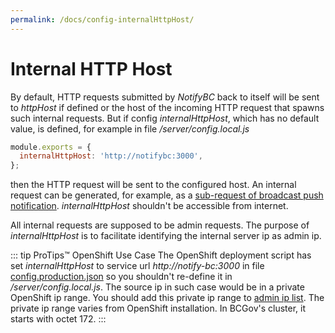 ```yaml
---
permalink: /docs/config-internalHttpHost/
---
```


# Internal HTTP Host

By default, HTTP requests submitted by _NotifyBC_ back to itself will be sent to _httpHost_ if defined or the host of the incoming HTTP request that spawns such internal requests. But if config _internalHttpHost_, which has no default value, is defined, for example in file _/server/config.local.js_

```js
module.exports = {
  internalHttpHost: 'http://notifybc:3000',
};
```

then the HTTP request will be sent to the configured host. An internal request can be generated, for example, as a [sub-request of broadcast push notification](../config-notification/#broadcast-push-notification-task-concurrency). _internalHttpHost_ shouldn't be accessible from internet.

All internal requests are supposed to be admin requests. The purpose of _internalHttpHost_ is to facilitate identifying the internal server ip as admin ip.

::: tip ProTips™ OpenShift Use Case
The OpenShift deployment script has set <i>internalHttpHost</i> to service url <i>http://notify-bc:3000</i> in file <a href="https://github.com/bcgov/NotifyBC/blob/master/.s2i/configs/config.production.json">config.production.json</a> so you shouldn't re-define it in <i>/server/config.local.js</i>. The source ip in such case would be in a private OpenShift ip range. You should add this private ip range to <a href="#admin-ip-list">admin ip list</a>. The private ip range varies from OpenShift installation. In BCGov's cluster, it starts with octet 172.
:::
